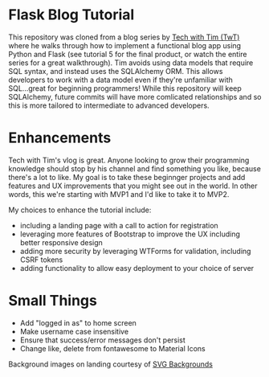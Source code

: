 # Flask Blog Tutorial

This repository was cloned from a blog series by [Tech with Tim (TwT)](https://www.youtube.com/watch?v=GQcM8wdduLI&list=PLzMcBGfZo4-nK0Pyubp7yIG0RdXp6zklu) where he walks through how to implement a functional blog app using Python and Flask (see tutorial 5 for the final product, or watch the entire series for a great walkthrough).  Tim avoids using data models that require SQL syntax, and instead uses the SQLAlchemy ORM.  This allows developers to work with a data model even if they're unfamiliar with SQL...great for beginning programmers!  While this repository will keep SQLAlchemy, future commits will have more comlicated relationships and so this is more tailored to intermediate to advanced developers.  

# Enhancements

Tech with Tim's vlog is great.  Anyone looking to grow their programming knowledge should stop by his channel and find something you like, because there's a lot to like.  My goal is to take these beginnger projects and add features and UX improvements that you might see out in the world.  In other words, this we're starting with MVP1 and I'd like to take it to MVP2.

My choices to enhance the tutorial include: 
- including a landing page with a call to action for registration
- leveraging more features of Bootstrap to improve the UX including better responsive design
- adding more security by leveraging WTForms for validation, including CSRF tokens
- adding functionality to allow easy deployment to your choice of server

# Small Things
- Add "logged in as" to home screen 
- Make username case insensitive 
- Ensure that success/error messages don't persist 
- Change like, delete from fontawesome to Material Icons
 
Background images on landing courtesy of [SVG Backgrounds](https:www.svgbackgrounds.com)
